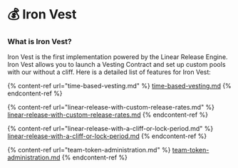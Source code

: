 # 💰 Iron Vest

### What is Iron Vest?

Iron Vest is the first implementation powered by the Linear Release Engine. Iron Vest allows you to launch a Vesting Contract and set up custom pools with our without a cliff. Here is a detailed list of features for Iron Vest:

{% content-ref url="time-based-vesting.md" %}
[time-based-vesting.md](time-based-vesting.md)
{% endcontent-ref %}

{% content-ref url="linear-release-with-custom-release-rates.md" %}
[linear-release-with-custom-release-rates.md](linear-release-with-custom-release-rates.md)
{% endcontent-ref %}

{% content-ref url="linear-release-with-a-cliff-or-lock-period.md" %}
[linear-release-with-a-cliff-or-lock-period.md](linear-release-with-a-cliff-or-lock-period.md)
{% endcontent-ref %}

{% content-ref url="team-token-administration.md" %}
[team-token-administration.md](team-token-administration.md)
{% endcontent-ref %}
